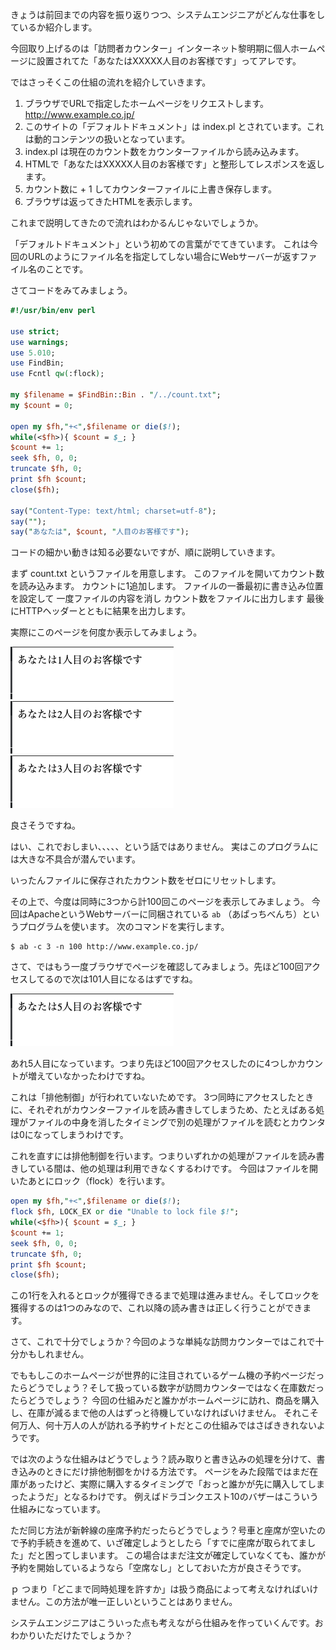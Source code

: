 きょうは前回までの内容を振り返りつつ、システムエンジニアがどんな仕事をしているか紹介します。

今回取り上げるのは「訪問者カウンター」インターネット黎明期に個人ホームページに設置されてた「あなたはXXXXX人目のお客様です」ってアレです。

ではさっそくこの仕組の流れを紹介していきます。

1. ブラウザでURLで指定したホームページをリクエストします。 http://www.example.co.jp/
2. このサイトの「デフォルトドキュメント」は index.pl とされています。これは動的コンテンツの扱いとなっています。
3. index.pl は現在のカウント数をカウンターファイルから読み込みます。
4. HTMLで「あなたはXXXXX人目のお客様です」と整形してレスポンスを返します。
5. カウント数に + 1 してカウンターファイルに上書き保存します。
6. ブラウザは返ってきたHTMLを表示します。

これまで説明してきたので流れはわかるんじゃないでしょうか。

「デフォルトドキュメント」という初めての言葉がでてきています。
これは今回のURLのようにファイル名を指定してしない場合にWebサーバーが返すファイル名のことです。

さてコードをみてみましょう。

```perl
#!/usr/bin/env perl

use strict;
use warnings;
use 5.010;
use FindBin;
use Fcntl qw(:flock);

my $filename = $FindBin::Bin . "/../count.txt";
my $count = 0;

open my $fh,"+<",$filename or die($!);
while(<$fh>){ $count = $_; }
$count += 1;
seek $fh, 0, 0;
truncate $fh, 0;
print $fh $count;
close($fh);

say("Content-Type: text/html; charset=utf-8");
say("");
say("あなたは", $count, "人目のお客様です");
```

コードの細かい動きは知る必要ないですが、順に説明していきます。

まず count.txt というファイルを用意します。
このファイルを開いてカウント数を読み込みます。
カウントに1追加します。
ファイルの一番最初に書き込み位置を設定して
一度ファイルの内容を消し
カウント数をファイルに出力します
最後にHTTPヘッダーとともに結果を出力します。

実際にこのページを何度か表示してみましょう。

![image](images/09_01.png)
![image](images/09_02.png)
![image](images/09_03.png)

良さそうですね。

はい、これでおしまい、、、、、という話ではありません。
実はこのプログラムには大きな不具合が潜んでいます。

いったんファイルに保存されたカウント数をゼロにリセットします。

その上で、今度は同時に3つから計100回このページを表示してみましょう。
今回はApacheというWebサーバーに同梱されている `ab` （あぱっちべんち）というプログラムを使います。
次のコマンドを実行します。

```
$ ab -c 3 -n 100 http://www.example.co.jp/
```

さて、ではもう一度ブラウザでページを確認してみましょう。先ほど100回アクセスしてるので次は101人目になるはずですね。

![image](images/09_05.png)

あれ5人目になっています。つまり先ほど100回アクセスしたのに4つしかカウントが増えていなかったわけですね。

これは「排他制御」が行われていないためです。
3つ同時にアクセスしたときに、それぞれがカウンターファイルを読み書きしてしまうため、たとえばある処理がファイルの中身を消したタイミングで別の処理がファイルを読むとカウンタは0になってしまうわけです。

これを直すには排他制御を行います。つまりいずれかの処理がファイルを読み書きしている間は、他の処理は利用できなくするわけです。
今回はファイルを開いたあとにロック（flock）を行います。

```perl
open my $fh,"+<",$filename or die($!);
flock $fh, LOCK_EX or die "Unable to lock file $!";
while(<$fh>){ $count = $_; }
$count += 1;
seek $fh, 0, 0;
truncate $fh, 0;
print $fh $count;
close($fh);
```

この1行を入れるとロックが獲得できるまで処理は進みません。そしてロックを獲得するのは1つのみなので、これ以降の読み書きは正しく行うことができます。


さて、これで十分でしょうか？今回のような単純な訪問カウンターではこれで十分かもしれません。

でももしこのホームページが世界的に注目されているゲーム機の予約ページだったらどうでしょう？そして扱っている数字が訪問カウンターではなく在庫数だったらどうでしょう？
今回の仕組みだと誰かがホームページに訪れ、商品を購入し、在庫が減るまで他の人はずっと待機していなければいけません。
それこそ何万人、何十万人の人が訪れる予約サイトだとこの仕組みではさばききれないようです。

では次のような仕組みはどうでしょう？読み取りと書き込みの処理を分けて、書き込みのときにだけ排他制御をかける方法です。
ページをみた段階ではまだ在庫があったけど、実際に購入するタイミングで「おっと誰かが先に購入してしまったようだ」となるわけです。
例えばドラゴンクエスト10のバザーはこういう仕組みになっています。

ただ同じ方法が新幹線の座席予約だったらどうでしょう？号車と座席が空いたので予約手続きを進めて、いざ確定しようとしたら「すでに座席が取られてました」だと困ってしまいます。
この場合はまだ注文が確定していなくても、誰かが予約を開始しているようなら「空席なし」としておいた方が良さそうです。

ｐ
つまり「どこまで同時処理を許すか」は扱う商品によって考えなければいけません。この方法が唯一正しいということはありません。

システムエンジニアはこういった点も考えながら仕組みを作っていくんです。おわかりいただけたでしょうか？


